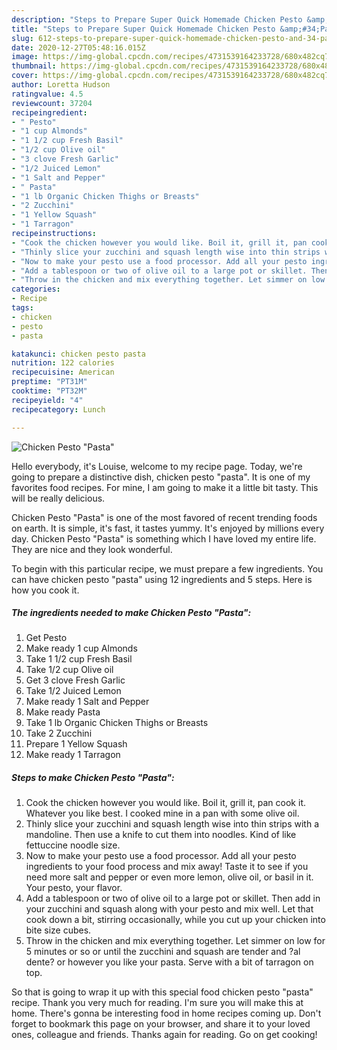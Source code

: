 ```yaml
---
description: "Steps to Prepare Super Quick Homemade Chicken Pesto &amp;#34;Pasta&amp;#34;"
title: "Steps to Prepare Super Quick Homemade Chicken Pesto &amp;#34;Pasta&amp;#34;"
slug: 612-steps-to-prepare-super-quick-homemade-chicken-pesto-and-34-pasta-and-34
date: 2020-12-27T05:48:16.015Z
image: https://img-global.cpcdn.com/recipes/4731539164233728/680x482cq70/chicken-pesto-pasta-recipe-main-photo.jpg
thumbnail: https://img-global.cpcdn.com/recipes/4731539164233728/680x482cq70/chicken-pesto-pasta-recipe-main-photo.jpg
cover: https://img-global.cpcdn.com/recipes/4731539164233728/680x482cq70/chicken-pesto-pasta-recipe-main-photo.jpg
author: Loretta Hudson
ratingvalue: 4.5
reviewcount: 37204
recipeingredient:
- " Pesto"
- "1 cup Almonds"
- "1 1/2 cup Fresh Basil"
- "1/2 cup Olive oil"
- "3 clove Fresh Garlic"
- "1/2 Juiced Lemon"
- "1 Salt and Pepper"
- " Pasta"
- "1 lb Organic Chicken Thighs or Breasts"
- "2 Zucchini"
- "1 Yellow Squash"
- "1 Tarragon"
recipeinstructions:
- "Cook the chicken however you would like. Boil it, grill it, pan cook it. Whatever you like best. I cooked mine in a pan with some olive oil."
- "Thinly slice your zucchini and squash length wise into thin strips with a mandoline. Then use a knife to cut them into noodles. Kind of like fettuccine noodle size."
- "Now to make your pesto use a food processor. Add all your pesto ingredients to your food process and mix away! Taste it to see if you need more salt and pepper or even more lemon, olive oil, or basil in it. Your pesto, your flavor."
- "Add a tablespoon or two of olive oil to a large pot or skillet. Then add in your zucchini and squash along with your pesto and mix well. Let that cook down a bit, stirring occasionally, while you cut up your chicken into bite size cubes."
- "Throw in the chicken and mix everything together. Let simmer on low for 5 minutes or so or until the zucchini and squash are tender and ?al dente? or however you like your pasta. Serve with a bit of tarragon on top."
categories:
- Recipe
tags:
- chicken
- pesto
- pasta

katakunci: chicken pesto pasta 
nutrition: 122 calories
recipecuisine: American
preptime: "PT31M"
cooktime: "PT32M"
recipeyield: "4"
recipecategory: Lunch

---
```



![Chicken Pesto &#34;Pasta&#34;](https://img-global.cpcdn.com/recipes/4731539164233728/680x482cq70/chicken-pesto-pasta-recipe-main-photo.jpg)

Hello everybody, it's Louise, welcome to my recipe page. Today, we're going to prepare a distinctive dish, chicken pesto &#34;pasta&#34;. It is one of my favorites food recipes. For mine, I am going to make it a little bit tasty. This will be really delicious.

Chicken Pesto &#34;Pasta&#34; is one of the most favored of recent trending foods on earth. It is simple, it's fast, it tastes yummy. It's enjoyed by millions every day. Chicken Pesto &#34;Pasta&#34; is something which I have loved my entire life. They are nice and they look wonderful.




To begin with this particular recipe, we must prepare a few ingredients. You can have chicken pesto &#34;pasta&#34; using 12 ingredients and 5 steps. Here is how you cook it.

<!--inarticleads1-->

##### The ingredients needed to make Chicken Pesto &#34;Pasta&#34;:

1. Get  Pesto
1. Make ready 1 cup Almonds
1. Take 1 1/2 cup Fresh Basil
1. Take 1/2 cup Olive oil
1. Get 3 clove Fresh Garlic
1. Take 1/2 Juiced Lemon
1. Make ready 1 Salt and Pepper
1. Make ready  Pasta
1. Take 1 lb Organic Chicken Thighs or Breasts
1. Take 2 Zucchini
1. Prepare 1 Yellow Squash
1. Make ready 1 Tarragon




<!--inarticleads2-->

##### Steps to make Chicken Pesto &#34;Pasta&#34;:

1. Cook the chicken however you would like. Boil it, grill it, pan cook it. Whatever you like best. I cooked mine in a pan with some olive oil.
1. Thinly slice your zucchini and squash length wise into thin strips with a mandoline. Then use a knife to cut them into noodles. Kind of like fettuccine noodle size.
1. Now to make your pesto use a food processor. Add all your pesto ingredients to your food process and mix away! Taste it to see if you need more salt and pepper or even more lemon, olive oil, or basil in it. Your pesto, your flavor.
1. Add a tablespoon or two of olive oil to a large pot or skillet. Then add in your zucchini and squash along with your pesto and mix well. Let that cook down a bit, stirring occasionally, while you cut up your chicken into bite size cubes.
1. Throw in the chicken and mix everything together. Let simmer on low for 5 minutes or so or until the zucchini and squash are tender and ?al dente? or however you like your pasta. Serve with a bit of tarragon on top.




So that is going to wrap it up with this special food chicken pesto &#34;pasta&#34; recipe. Thank you very much for reading. I'm sure you will make this at home. There's gonna be interesting food in home recipes coming up. Don't forget to bookmark this page on your browser, and share it to your loved ones, colleague and friends. Thanks again for reading. Go on get cooking!
